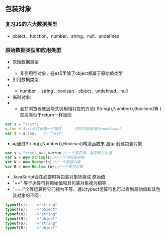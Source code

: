 ## 包装对象

### 复习JS的六大数据类型

- object、function、number、string、null、undefined

### 原始数据类型和应用类型

- 原始数据类型
- - 非引用型对象，在es5里除了object都属于原始值类型
- 引用数据类型
- - number 、string、boolean、object、undefined、null
-  临时对象:
- - 会在浏览器底层隐式调用相对应的方法( String(),Number(),Boolean()等 )然后类似于return一样返回

```js
var s = "test";
s.len = 4;//给它设置一个属性      用完后就赋值为undefined
var t = s.len;   // "test"
```

- 可通过String(),Number(),Boolean()构造函数来 显示 创建包装对象 

```js
var s = "test",n=1,b=true;//一个字符串、数字和布尔值
var S = new String(s);//一个字符串对象
var N = new Number(n);//一个数值对象
var B = new Boolean(b);//一个布尔对象
```

- JavaScript会在必要时将包装对象转换成     原始值 
- "==" 等于运算符将原始值和其包装对象视为相等
- “===”全等运算将它们视为不等。通过typeof运算符也可以看到原始值和其包装对象的不同： 

```js
typeof(s);　　->"string"
typeof(S);　　->"object"
typeof(n);　　->"string"
typeof(N);　　->"object"
typeof(b);　　->"string"
typeof(B);　　->"object"
```



​			
​			
​			
​			